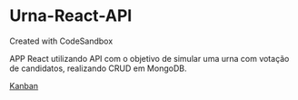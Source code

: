 # Urna-React-API
Created with CodeSandbox

APP React utilizando API com o objetivo de simular uma urna com votação de candidatos, realizando CRUD em MongoDB.


[Kanban](https://github.com/GuilhermeSenna/Urna-React-API/projects/1)
